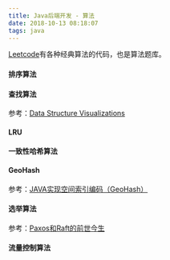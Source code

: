 ```yaml
---
title: Java后端开发 - 算法
date: 2018-10-13 08:18:07
tags: java
---
```




[Leetcode](https://leetcode.com/)有各种经典算法的代码，也是算法题库。

#### 排序算法

#### 查找算法

参考：[Data Structure Visualizations](https://www.cs.usfca.edu/~galles/visualization/Algorithms.html)

#### LRU

#### 一致性哈希算法

#### GeoHash

参考：[JAVA实现空间索引编码（GeoHash）](https://blog.csdn.net/xiaojimanman/article/details/50358506)

#### 选举算法

参考：[Paxos和Raft的前世今生](https://mp.weixin.qq.com/s/OXE7prU9cMuZG8kFydPm9A)

#### 流量控制算法